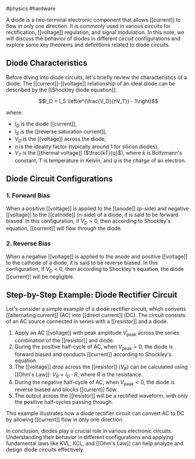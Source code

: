 #physics #hardware 

A diode is a two-terminal electronic component that allows [[current]] to flow in only one direction. It is commonly used in various circuits for rectification, [[voltage]] regulation, and signal modulation. In this note, we will discuss the behavior of diodes in different circuit configurations and explore some key theorems and definitions related to diode circuits.

## Diode Characteristics

Before diving into diode circuits, let's briefly review the characteristics of a diode. The [[current]]-[[voltage]] relationship of an ideal diode can be described by the [[Shockley diode equation]]:

$$I_D = I_S \left(e^{\frac{V_D}{nV_T}} - 1\right)$$

where:
- $I_D$ is the diode [[current]],
- $I_S$ is the [[reverse saturation current]],
- $V_D$ is the [[voltage]] across the diode,
- $n$ is the ideality factor (typically around 1 for silicon diodes),
- $V_T$ is the [[thermal voltage]] ($\frac{kT}{q}$), where $k$ is Boltzmann's constant, $T$ is temperature in Kelvin, and $q$ is the charge of an electron.

## Diode Circuit Configurations

### 1. Forward Bias

When a positive [[voltage]] is applied to the [[anode]] (p-side) and negative [[voltage]] to the [[cathode]] (n-side) of a diode, it is said to be forward biased. In this configuration, if $V_D > 0$, then according to Shockley's equation, [[current]] will flow through the diode.

### 2. Reverse Bias

When a negative [[voltage]] is applied to the anode and positive [[voltage]] to the cathode of a diode, it is said to be reverse biased. In this configuration, if $V_D < 0$, then according to Shockley's equation, the diode [[current]] will be negligible.

## Step-by-Step Example: Diode Rectifier Circuit

Let's consider a simple example of a diode rectifier circuit, which converts [[alternating current]] (AC) into [[direct current]] (DC). The circuit consists of an AC source connected in series with a [[resistor]] and a diode.

1. Apply an AC [[voltage]] with peak amplitude $V_{\text{peak}}$ across the series combination of the [[resistor]] and diode.
2. During the positive half-cycle of AC, when $V_{\text{peak}} > 0$, the diode is forward biased and conducts [[current]] according to Shockley's equation.
3. The [[voltage]] drop across the [[resistor]] ($V_R$) can be calculated using [[Ohm's Law]]: $V_R = I_D \cdot R$, where $R$ is the resistance.
4. During the negative half-cycle of AC, when $V_{\text{peak}} < 0$, the diode is reverse biased and blocks [[current]] flow.
5. The output across the [[resistor]] will be a rectified waveform, with only the positive half-cycles passing through.

This example illustrates how a diode rectifier circuit can convert AC to DC by allowing [[current]] flow in only one direction.

In conclusion, diodes play a crucial role in various electronic circuits. Understanding their behavior in different configurations and applying fundamental laws like KVL, KCL, and [[Ohm's Law]] can help analyze and design diode circuits effectively.